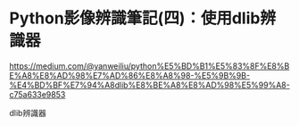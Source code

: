 # Python影像辨識筆記(四)：使用dlib辨識器

https://medium.com/@yanweiliu/python%E5%BD%B1%E5%83%8F%E8%BE%A8%E8%AD%98%E7%AD%86%E8%A8%98-%E5%9B%9B-%E4%BD%BF%E7%94%A8dlib%E8%BE%A8%E8%AD%98%E5%99%A8-c75a633e9853

dlib辨識器

